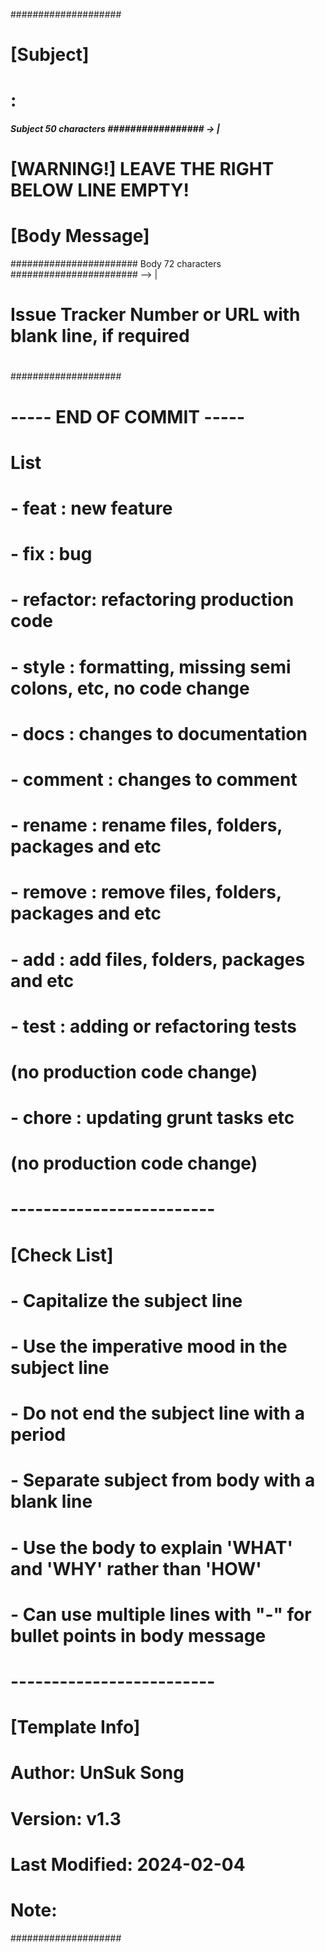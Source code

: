 ####################
# [Subject]
# <type>: <subject>
##### Subject 50 characters ################# -> |

# [WARNING!] LEAVE THE RIGHT BELOW LINE EMPTY!

# [Body Message]
####################### Body 72 characters ####################### --> |

# Issue Tracker Number or URL with blank line, if required
#
####################
# ----- END OF COMMIT -----
# <type> List
# - feat    : new feature
# - fix     : bug
# - refactor: refactoring production code
# - style   : formatting, missing semi colons, etc, no code change
# - docs    : changes to documentation
# - comment : changes to comment
# - rename  : rename files, folders, packages and etc
# - remove  : remove files, folders, packages and etc
# - add     : add files, folders, packages and etc
# - test    : adding or refactoring tests
#             (no production code change)
# - chore   : updating grunt tasks etc
#             (no production code change)
# -------------------------
# [Check List]
# - Capitalize the subject line
# - Use the imperative mood in the subject line
# - Do not end the subject line with a period
# - Separate subject from body with a blank line
# - Use the body to explain 'WHAT' and 'WHY' rather than 'HOW'
# - Can use multiple lines with "-" for bullet points in body message
# -------------------------
# [Template Info]
# Author: UnSuk Song
# Version: v1.3
# Last Modified: 2024-02-04
# Note:
####################
